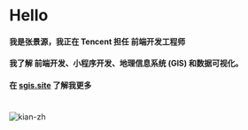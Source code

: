 # Hello
#### 我是张景源，我正在 Tencent 担任 前端开发工程师
#### 我了解 前端开发、小程序开发、地理信息系统 (GIS) 和数据可视化。
#### 在 <a href="http://sgis.site">sgis.site</a> 了解我更多
#

  <img src="https://github-readme-stats.vercel.app/api/top-langs/?username=kian-zh&layout=compact&langs_count=10&exclude_repo=NJU-Map-Projection-Course-Homework,7zhk.github.io" alt="kian-zh" />
